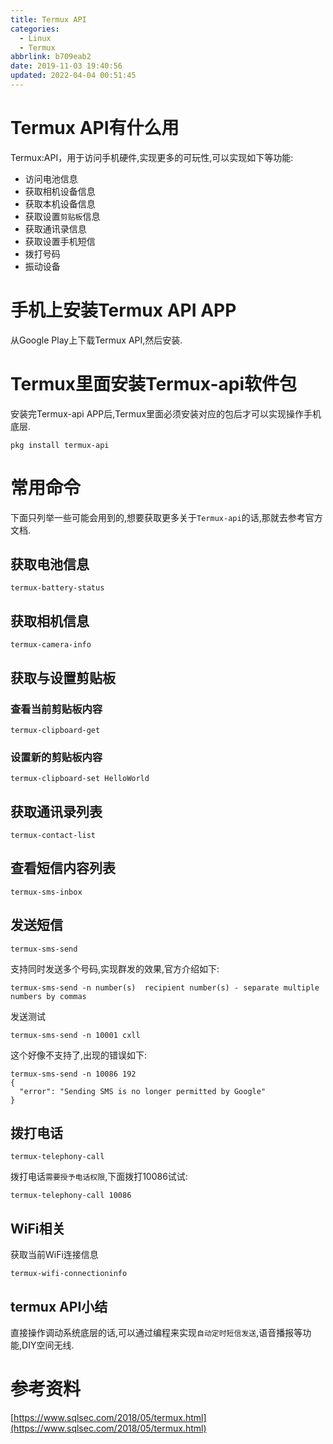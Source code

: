 ```yaml
---
title: Termux API
categories: 
  - Linux
  - Termux
abbrlink: b709eab2
date: 2019-11-03 19:40:56
updated: 2022-04-04 00:51:45
---
```

# Termux API有什么用
Termux:API，用于访问手机硬件,实现更多的可玩性,可以实现如下等功能:
- 访问电池信息
- 获取相机设备信息
- 获取本机设备信息
- 获取设置`剪贴板`信息
- 获取通讯录信息
- 获取设置手机短信
- 拨打号码
- 振动设备

# 手机上安装Termux API APP
从Google Play上下载Termux API,然后安装.
# Termux里面安装Termux-api软件包
安装完Termux-api APP后,Termux里面必须安装对应的包后才可以实现操作手机底层. 
```shell
pkg install termux-api
```
# 常用命令
下面只列举一些可能会用到的,想要获取更多关于`Termux-api`的话,那就去参考官方文档.
## 获取电池信息
```shell
termux-battery-status
```
## 获取相机信息
```shell
termux-camera-info
```
## 获取与设置剪贴板
### 查看当前剪贴板内容
```shell
termux-clipboard-get
```
### 设置新的剪贴板内容
```shell
termux-clipboard-set HelloWorld
```
## 获取通讯录列表
```shell
termux-contact-list
```
## 查看短信内容列表
```shell
termux-sms-inbox
```
## 发送短信
```shell
termux-sms-send
```
支持同时发送多个号码,实现群发的效果,官方介绍如下:
```shell
termux-sms-send -n number(s)  recipient number(s) - separate multiple numbers by commas
```
发送测试
```shell
termux-sms-send -n 10001 cxll
```
这个好像不支持了,出现的错误如下:
```shell
termux-sms-send -n 10086 192
{
  "error": "Sending SMS is no longer permitted by Google"
}
```
## 拨打电话
```shell
termux-telephony-call
```
拨打电话`需要授予电话权限`,下面拨打10086试试:
```shell
termux-telephony-call 10086
```
## WiFi相关
获取当前WiFi连接信息
```shell
termux-wifi-connectioninfo
```
## termux API小结
直接操作调动系统底层的话,可以通过编程来实现`自动定时短信发送`,语音播报等功能,DIY空间无线.

# 参考资料
[https://www.sqlsec.com/2018/05/termux.html](https://www.sqlsec.com/2018/05/termux.html)
